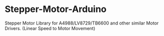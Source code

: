 # Stepper-Motor-Arduino
Stepper Motor  Library for A4988/LV8729/TB6600 and other similar Motor Drivers. (Linear Speed to Motor Movement)

